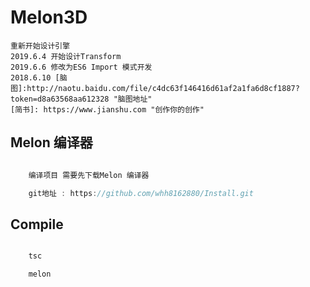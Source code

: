 # Melon3D


    重新开始设计引擎  
    2019.6.4 开始设计Transform
    2019.6.6 修改为ES6 Import 模式开发
    2018.6.10 [脑图]:http://naotu.baidu.com/file/c4dc63f146416d61af2a1fa6d8cf1887?token=d8a63568aa612328 "脑图地址"
    [简书]: https://www.jianshu.com "创作你的创作"

## Melon 编译器

```TypeScript

    编译项目 需要先下载Melon 编译器

    git地址 : https://github.com/whh8162880/Install.git

```

## Compile

```TypeScript

    tsc

    melon

```



